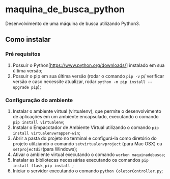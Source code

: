 # maquina_de_busca_python
Desenvolvimento de uma máquina de busca utilizando Python3.

## Como instalar
### Pré requisitos
1. Possuir o Python[https://www.python.org/downloads/] instalado em sua última versão;
2. Possuir o pip em sua última versão (rodar o comando `pip -v` p/ verificar versão e caso necessite atualizar, rodar `python -m pip install --upgrade pip`); 

### Configuração do ambiente
1. Instalar o ambiente virtual (virtualenv), que permite o desenvolvimento de aplicações em um ambiente encapsulado, executando o comando `pip install virtualenv`;
2. Instalar o Empacotador de Ambiente Virtual utilizando o comando `pip install virtualenvwrapper-win`;
3. Abrir a pasta do projeto no terminal e configurá-la como diretório do projeto utilziando o comando `setvirtualenvproject` (para Mac OSX) ou `setprojectdir`(para Windows);
4. Ativar o ambiente virtual executando o comando `workon maquinadebusca`;
5. Instalar as bibliotecas necessárias executando os comandos `pip install flask`, `pip install `;
6. Iniciar o servidor executando o comando `python ColetorController.py`;

